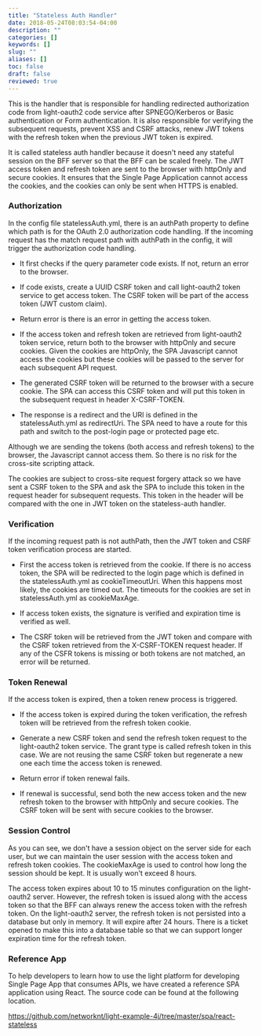 ```yaml
---
title: "Stateless Auth Handler"
date: 2018-05-24T08:03:54-04:00
description: ""
categories: []
keywords: []
slug: ""
aliases: []
toc: false
draft: false
reviewed: true
---
```


This is the handler that is responsible for handling redirected authorization code from light-oauth2 code service after SPNEGO/Kerberos or Basic authentication or Form authentication.  It is also responsible for verifying the subsequent requests, prevent XSS and CSRF attacks, renew JWT tokens with the refresh token when the previous JWT token is expired. 

It is called stateless auth handler because it doesn't need any stateful session on the BFF server so that the BFF can be scaled freely. The JWT access token and refresh token are sent to the browser with httpOnly and secure cookies. It ensures that the Single Page Application cannot access the cookies, and the cookies can only be sent when HTTPS is enabled. 

### Authorization

In the config file statelessAuth.yml, there is an authPath property to define which path is for the OAuth 2.0 authorization code handling. If the incoming request has the match request path with authPath in the config, it will trigger the authorization code handling. 

* It first checks if the query parameter code exists. If not, return an error to the browser.

* If code exists, create a UUID CSRF token and call light-oauth2 token service to get access token. The CSRF token will be part of the access token (JWT custom claim).

* Return error is there is an error in getting the access token. 

* If the access token and refresh token are retrieved from light-oauth2 token service, return both to the browser with httpOnly and secure cookies. Given the cookies are httpOnly, the SPA Javascript cannot access the cookies but these cookies will be passed to the server for each subsequent API request.  

* The generated CSRF token will be returned to the browser with a secure cookie. The SPA can access this CSRF token and will put this token in the subsequent request in header X-CSRF-TOKEN. 

* The response is a redirect and the URI is defined in the statelessAuth.yml as redirectUri. The SPA need to have a route for this path and switch to the post-login page or protected page etc. 

Although we are sending the tokens (both access and refresh tokens) to the browser, the Javascript cannot access them. So there is no risk for the cross-site scripting attack. 

The cookies are subject to cross-site request forgery attack so we have sent a CSRF token to the SPA and ask the SPA to include this token in the request header for subsequent requests. This token in the header will be compared with the one in JWT  token on the stateless-auth handler. 

### Verification

If the incoming request path is not authPath, then the JWT token and CSRF token verification process are started. 

* First the access token is retrieved from the cookie. If there is no access token, the SPA will be redirected to the login page which is defined in the statelessAuth.yml as cookieTimeoutUri. When this happens most likely, the cookies are timed out. The timeouts for the cookies are set in statelessAuth.yml as cookieMaxAge.

* If access token exists, the signature is verified and expiration time is verified as well. 

* The CSRF token will be retrieved from the JWT token and compare with the CSRF token retrieved from the X-CSRF-TOKEN request header. If any of the CSFR tokens is missing or both tokens are not matched, an error will be returned. 

### Token Renewal

If the access token is expired, then a token renew process is triggered. 

* If the access token is expired during the token verification, the refresh token will be retrieved from the refresh token cookie.

* Generate a new CSRF token and send the refresh token request to the light-oauth2 token service. The grant type is called refresh token in this case. We are not reusing the same CSRF token but regenerate a new one each time the access token is renewed. 

* Return error if token renewal fails. 

* If renewal is successful, send both the new access token and the new refresh token to the browser with httpOnly and secure cookies. The CSRF token will be sent with secure cookies to the browser. 


### Session Control

As you can see, we don't have a session object on the server side for each user, but we can maintain the user session with the access token and refresh token cookies. The cookieMaxAge is used to control how long the session should be kept. It is usually won't exceed 8 hours. 

The access token expires about 10 to 15 minutes configuration on the light-oauth2 server. However, the refresh token is issued along with the access token so that the BFF can always renew the access token with the refresh token. On the light-oauth2 server, the refresh token is not persisted into a database but only in memory. It will expire after 24 hours. There is a ticket opened to make this into a database table so that we can support longer expiration time for the refresh token. 

### Reference App

To help developers to learn how to use the light platform for developing Single Page App that consumes APIs, we have created a reference SPA application using React. The source code can be found at the following location. 

https://github.com/networknt/light-example-4j/tree/master/spa/react-stateless





